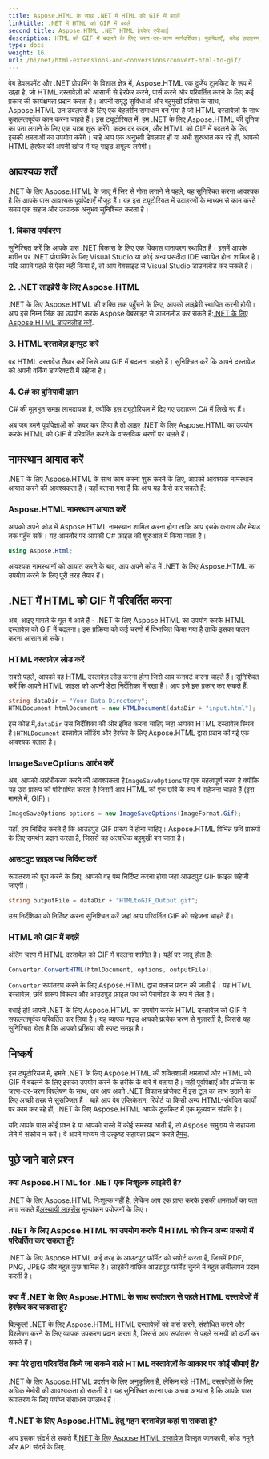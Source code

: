 ```yaml
---
title: Aspose.HTML के साथ .NET में HTML को GIF में बदलें
linktitle: .NET में HTML को GIF में बदलें
second_title: Aspose.HTML .NET HTML हेरफेर एपीआई
description: HTML को GIF में बदलने के लिए चरण-दर-चरण मार्गदर्शिका। पूर्वापेक्षाएँ, कोड उदाहरण, FAQ, और बहुत कुछ! Aspose.HTML के साथ अपने HTML हेरफेर को अनुकूलित करें।
type: docs
weight: 16
url: /hi/net/html-extensions-and-conversions/convert-html-to-gif/
---
```


वेब डेवलपमेंट और .NET प्रोग्रामिंग के विशाल क्षेत्र में, Aspose.HTML एक दुर्जेय टूलकिट के रूप में खड़ा है, जो HTML दस्तावेज़ों को आसानी से हेरफेर करने, पार्स करने और परिवर्तित करने के लिए कई प्रकार की कार्यक्षमता प्रदान करता है। अपनी समृद्ध सुविधाओं और बहुमुखी प्रतिभा के साथ, Aspose.HTML उन डेवलपर्स के लिए एक बेहतरीन समाधान बन गया है जो HTML दस्तावेज़ों के साथ कुशलतापूर्वक काम करना चाहते हैं। इस ट्यूटोरियल में, हम .NET के लिए Aspose.HTML की दुनिया का पता लगाने के लिए एक यात्रा शुरू करेंगे, कदम दर कदम, और HTML को GIF में बदलने के लिए इसकी क्षमताओं का उपयोग करेंगे। चाहे आप एक अनुभवी डेवलपर हों या अभी शुरुआत कर रहे हों, आपको HTML हेरफेर की अपनी खोज में यह गाइड अमूल्य लगेगी।

## आवश्यक शर्तें

.NET के लिए Aspose.HTML के जादू में सिर से गोता लगाने से पहले, यह सुनिश्चित करना आवश्यक है कि आपके पास आवश्यक पूर्वापेक्षाएँ मौजूद हैं। यह इस ट्यूटोरियल में उदाहरणों के माध्यम से काम करते समय एक सहज और उत्पादक अनुभव सुनिश्चित करता है।

### 1. विकास पर्यावरण

सुनिश्चित करें कि आपके पास .NET विकास के लिए एक विकास वातावरण स्थापित है। इसमें आपके मशीन पर .NET प्रोग्रामिंग के लिए Visual Studio या कोई अन्य पसंदीदा IDE स्थापित होना शामिल है। यदि आपने पहले से ऐसा नहीं किया है, तो आप वेबसाइट से Visual Studio डाउनलोड कर सकते हैं।

### 2. .NET लाइब्रेरी के लिए Aspose.HTML

 .NET के लिए Aspose.HTML की शक्ति तक पहुँचने के लिए, आपको लाइब्रेरी स्थापित करनी होगी। आप इसे निम्न लिंक का उपयोग करके Aspose वेबसाइट से डाउनलोड कर सकते हैं:[.NET के लिए Aspose.HTML डाउनलोड करें](https://releases.aspose.com/html/net/).

### 3. HTML दस्तावेज़ इनपुट करें

वह HTML दस्तावेज़ तैयार करें जिसे आप GIF में बदलना चाहते हैं। सुनिश्चित करें कि आपने दस्तावेज़ को अपनी वर्किंग डायरेक्टरी में सहेजा है।

### 4. C# का बुनियादी ज्ञान

C# की मूलभूत समझ लाभदायक है, क्योंकि इस ट्यूटोरियल में दिए गए उदाहरण C# में लिखे गए हैं।

अब जब हमने पूर्वापेक्षाओं को कवर कर लिया है तो आइए .NET के लिए Aspose.HTML का उपयोग करके HTML को GIF में परिवर्तित करने के वास्तविक चरणों पर चलते हैं।

## नामस्थान आयात करें

.NET के लिए Aspose.HTML के साथ काम करना शुरू करने के लिए, आपको आवश्यक नामस्थान आयात करने की आवश्यकता है। यहाँ बताया गया है कि आप यह कैसे कर सकते हैं:

### Aspose.HTML नामस्थान आयात करें

आपको अपने कोड में Aspose.HTML नामस्थान शामिल करना होगा ताकि आप इसके क्लास और मेथड तक पहुँच सकें। यह आमतौर पर आपकी C# फ़ाइल की शुरुआत में किया जाता है।

```csharp
using Aspose.Html;
```

आवश्यक नामस्थानों को आयात करने के बाद, आप अपने कोड में .NET के लिए Aspose.HTML का उपयोग करने के लिए पूरी तरह तैयार हैं।

## .NET में HTML को GIF में परिवर्तित करना

अब, आइए मामले के मूल में आते हैं - .NET के लिए Aspose.HTML का उपयोग करके HTML दस्तावेज़ को GIF में बदलना। इस प्रक्रिया को कई चरणों में विभाजित किया गया है ताकि इसका पालन करना आसान हो सके।

### HTML दस्तावेज़ लोड करें

सबसे पहले, आपको वह HTML दस्तावेज़ लोड करना होगा जिसे आप कनवर्ट करना चाहते हैं। सुनिश्चित करें कि आपने HTML फ़ाइल को अपनी डेटा निर्देशिका में रखा है। आप इसे इस प्रकार कर सकते हैं:

```csharp
string dataDir = "Your Data Directory";
HTMLDocument htmlDocument = new HTMLDocument(dataDir + "input.html");
```

 इस कोड में,`dataDir` उस निर्देशिका की ओर इंगित करना चाहिए जहां आपका HTML दस्तावेज़ स्थित है।`HTMLDocument` दस्तावेज़ लोडिंग और हेरफेर के लिए Aspose.HTML द्वारा प्रदान की गई एक आवश्यक क्लास है।

### ImageSaveOptions आरंभ करें

 अब, आपको आरंभीकरण करने की आवश्यकता है`ImageSaveOptions`यह एक महत्वपूर्ण चरण है क्योंकि यह उस प्रारूप को परिभाषित करता है जिसमें आप HTML को एक छवि के रूप में सहेजना चाहते हैं (इस मामले में, GIF)।

```csharp
ImageSaveOptions options = new ImageSaveOptions(ImageFormat.Gif);
```

यहाँ, हम निर्दिष्ट करते हैं कि आउटपुट GIF प्रारूप में होना चाहिए। Aspose.HTML विभिन्न छवि प्रारूपों के लिए समर्थन प्रदान करता है, जिससे यह अत्यधिक बहुमुखी बन जाता है।

### आउटपुट फ़ाइल पथ निर्दिष्ट करें

रूपांतरण को पूरा करने के लिए, आपको वह पथ निर्दिष्ट करना होगा जहां आउटपुट GIF फ़ाइल सहेजी जाएगी।

```csharp
string outputFile = dataDir + "HTMLtoGIF_Output.gif";
```

उस निर्देशिका को निर्दिष्ट करना सुनिश्चित करें जहां आप परिवर्तित GIF को सहेजना चाहते हैं।

### HTML को GIF में बदलें

अंतिम चरण में HTML दस्तावेज़ को GIF में बदलना शामिल है। यहीं पर जादू होता है:

```csharp
Converter.ConvertHTML(htmlDocument, options, outputFile);
```

`Converter` रूपांतरण करने के लिए Aspose.HTML द्वारा क्लास प्रदान की जाती है। यह HTML दस्तावेज़, छवि प्रारूप विकल्प और आउटपुट फ़ाइल पथ को पैरामीटर के रूप में लेता है।

बधाई हो! आपने .NET के लिए Aspose.HTML का उपयोग करके HTML दस्तावेज़ को GIF में सफलतापूर्वक परिवर्तित कर लिया है। यह व्यापक गाइड आपको प्रत्येक चरण से गुज़ारती है, जिससे यह सुनिश्चित होता है कि आपको प्रक्रिया की स्पष्ट समझ है।

## निष्कर्ष

इस ट्यूटोरियल में, हमने .NET के लिए Aspose.HTML की शक्तिशाली क्षमताओं और HTML को GIF में बदलने के लिए इसका उपयोग करने के तरीके के बारे में बताया है। सही पूर्वापेक्षाएँ और प्रक्रिया के चरण-दर-चरण विश्लेषण के साथ, अब आप अपने .NET विकास प्रोजेक्ट में इस टूल का लाभ उठाने के लिए अच्छी तरह से सुसज्जित हैं। चाहे आप वेब एप्लिकेशन, रिपोर्ट या किसी अन्य HTML-संबंधित कार्यों पर काम कर रहे हों, .NET के लिए Aspose.HTML आपके टूलकिट में एक मूल्यवान संपत्ति है।

 यदि आपके पास कोई प्रश्न है या आपको रास्ते में कोई समस्या आती है, तो Aspose समुदाय से सहायता लेने में संकोच न करें। वे अपने माध्यम से उत्कृष्ट सहायता प्रदान करते हैं[मंच](https://forum.aspose.com/).

## पूछे जाने वाले प्रश्न

### क्या Aspose.HTML for .NET एक निःशुल्क लाइब्रेरी है?
 .NET के लिए Aspose.HTML निःशुल्क नहीं है, लेकिन आप एक प्राप्त करके इसकी क्षमताओं का पता लगा सकते हैं[अस्थायी लाइसेंस](https://purchase.aspose.com/temporary-license/) मूल्यांकन प्रयोजनों के लिए।

### .NET के लिए Aspose.HTML का उपयोग करके मैं HTML को किन अन्य प्रारूपों में परिवर्तित कर सकता हूँ?
.NET के लिए Aspose.HTML कई तरह के आउटपुट फॉर्मेट को सपोर्ट करता है, जिसमें PDF, PNG, JPEG और बहुत कुछ शामिल है। लाइब्रेरी वांछित आउटपुट फॉर्मेट चुनने में बहुत लचीलापन प्रदान करती है।

### क्या मैं .NET के लिए Aspose.HTML के साथ रूपांतरण से पहले HTML दस्तावेजों में हेरफेर कर सकता हूं?
बिल्कुल! .NET के लिए Aspose.HTML HTML दस्तावेज़ों को पार्स करने, संशोधित करने और विश्लेषण करने के लिए व्यापक उपकरण प्रदान करता है, जिससे आप रूपांतरण से पहले सामग्री को दर्जी कर सकते हैं।

### क्या मेरे द्वारा परिवर्तित किये जा सकने वाले HTML दस्तावेज़ों के आकार पर कोई सीमाएं हैं?
.NET के लिए Aspose.HTML प्रदर्शन के लिए अनुकूलित है, लेकिन बड़े HTML दस्तावेज़ों के लिए अधिक मेमोरी की आवश्यकता हो सकती है। यह सुनिश्चित करना एक अच्छा अभ्यास है कि आपके पास रूपांतरण के लिए पर्याप्त संसाधन उपलब्ध हैं।

### मैं .NET के लिए Aspose.HTML हेतु गहन दस्तावेज़ कहां पा सकता हूं?
 आप इसका संदर्भ ले सकते हैं[.NET के लिए Aspose.HTML दस्तावेज़](https://reference.aspose.com/html/net/) विस्तृत जानकारी, कोड नमूने और API संदर्भ के लिए.
